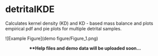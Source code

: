 # detritalKDE
Calculates kernel density (KD) and KD - based mass balance and plots empirical pdf and pie plots for multiple detrital samples.

![Example Figure](demo figure/Figure_1.png)

<p align="center">
  <b>**Help files and demo data will be uploaded soon...</b>
</p>
